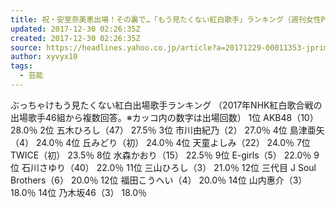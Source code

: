 ```yaml
---
title: 祝・安室奈美恵出場！その裏で…「もう見たくない紅白歌手」ランキング（週刊女性PRIME） - Yahoo!ニュース
updated: 2017-12-30 02:26:35Z
created: 2017-12-30 02:26:35Z
source: https://headlines.yahoo.co.jp/article?a=20171229-00011353-jprime-ent
author: xyvyx10
tags:
  - 芸能
---
```


ぶっちゃけもう見たくない紅白出場歌手ランキング
（2017年NHK紅白歌合戦の出場歌手46組から複数回答。※カッコ内の数字は出場回数）
1位 AKB48（10） 28.0％
2位 五木ひろし（47） 27.5％
3位 市川由紀乃（2） 27.0％
4位 島津亜矢（4） 24.0％
4位 丘みどり（初） 24.0％
4位 天童よしみ（22） 24.0％
7位 TWICE（初） 23.5％
8位 水森かおり（15） 22.5％
9位 E-girls（5） 22.0％
9位 石川さゆり（40） 22.0％
11位 三山ひろし（3） 21.0％
12位 三代目 J Soul Brothers（6） 20.0％
12位 福田こうへい（4） 20.0％
14位 山内惠介（3） 18.0％
14位 乃木坂46（3） 18.0％